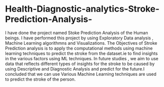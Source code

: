 # Health-Diagnostic-analytics-Stroke-Prediction-Analysis-
I have done the project named Stoke Prediction Analysis of the Human beings. I have performed this project by using Exploratory Data analysis , Machine Learning algorithmns and Visualizations.
The Objectives of Stroke Prediction analysis is to apply the computational methods using machine learning techniques to predict the stroke from the dataset.ie to find insights in the various factors using ML techniques.
In future studies , we aim to use data that reflects different types of insights for the stroke to be caused by using Descriptive and Diagnostic Analysis and predict for the future.I concluded that we can use Various Machine Learning techniques are used to predict the stroke of the person.
